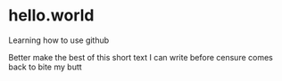 # hello.world
Learning how to use github

Better make the best of this short text I can write before censure comes back to bite my butt
